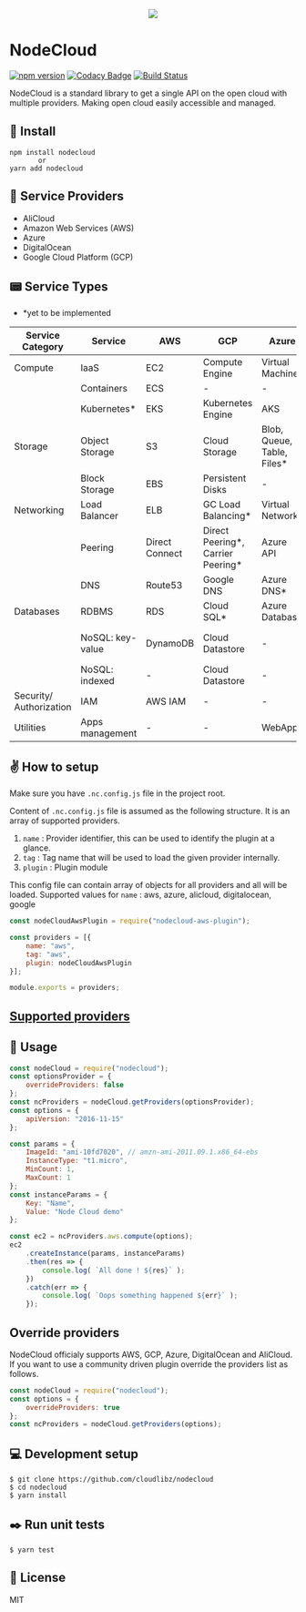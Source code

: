 <p align="center">
  <img src="assets/logo.png">
</p>

# NodeCloud

[![npm version](https://badge.fury.io/js/nodecloud.svg)](https://badge.fury.io/js/nodecloud)
[![Codacy Badge](https://api.codacy.com/project/badge/Grade/b94b1fe2ac724e8083f8237de3473c8a)](https://www.codacy.com/app/rehrumesh/nodecloud?utm_source=github.com&utm_medium=referral&utm_content=cloudlibz/nodecloud&utm_campaign=Badge_Grade)
[![Build Status](https://travis-ci.org/cloudlibz/nodecloud.svg?branch=master)](https://travis-ci.org/cloudlibz/nodecloud)

NodeCloud is a standard library to get a single API on the open cloud with multiple providers.
Making open cloud easily accessible and managed.

## 🚀 Install

``` 
npm install nodecloud
       or
yarn add nodecloud
```

## 📘 Service Providers

* AliCloud
* Amazon Web Services (AWS)
* Azure
* DigitalOcean
* Google Cloud Platform (GCP)

## 📟 Service Types

* \*yet to be implemented

| Service Category        | Service          | AWS            | GCP                               | Azure                       | DigitalOcean      | AliCloud                    |
|-------------------------|------------------|----------------|-----------------------------------|-----------------------------|-------------------|-----------------------------|
| Compute                 | IaaS             | EC2            | Compute Engine                    | Virtual Machine             | Droplets          | ECS                         |
|                         | Containers       | ECS            | -                                 | -                           | -                 | -                           |
|                         | Kubernetes\*     | EKS            | Kubernetes Engine                 | AKS                         | DO Kubernetes*    | -                           |
| Storage                 | Object Storage   | S3             | Cloud Storage                     | Blob, Queue, Table, Files\* | Spaces*           | Bucket (OSS) & Table Store* |
|                         | Block Storage    | EBS            | Persistent Disks                  | -                           | Volumes           | -                           |
| Networking              | Load Balancer    | ELB            | GC Load Balancing\*               | Virtual Networks            | DO Load Balancers | SLB                         |
|                         | Peering          | Direct Connect | Direct Peering*, Carrier Peering* | Azure API                   | -                 | -                           |
|                         | DNS              | Route53        | Google DNS                        | Azure DNS\*                 | DO DNS*           | Alibaba DNS                 |
| Databases               | RDBMS            | RDS            | Cloud SQL\*                       | Azure Database              | Managed Postgres* | Apsara RDS                  |
|                         | NoSQL: key-value | DynamoDB       | Cloud Datastore                   | -                           | -                 | Apsara for MongoDB          |
|                         | NoSQL: indexed   | -              | Cloud Datastore                   | -                           | -                 | -                           |
| Security/ Authorization | IAM              | AWS IAM        | -                                 | -                           | -                 | -                           |
| Utilities               | Apps management  | -              | -                                 | WebApps                     | -                 | -                           |

## ✌️ How to setup

Make sure you have `.nc.config.js` file in the project root.

Content of `.nc.config.js` file is assumed as the following structure.
It is an array of supported providers.

1. `name` : Provider identifier, this can be used to identify the plugin at a glance.
2. `tag` : Tag name that will be used to load the given provider internally.
3. `plugin` : Plugin module

This config file can contain array of objects for all providers and all will be loaded.
Supported values for `name` : aws, azure, alicloud, digitalocean, google

``` js
const nodeCloudAwsPlugin = require("nodecloud-aws-plugin");

const providers = [{
    name: "aws",
    tag: "aws",
    plugin: nodeCloudAwsPlugin
}];

module.exports = providers;
```

## [Supported providers](https://github.com/cloudlibz/nodecloud/blob/master/lib/core/providers-list.js)

## 📣 Usage

``` js
const nodeCloud = require("nodecloud");
const optionsProvider = {
    overrideProviders: false
};
const ncProviders = nodeCloud.getProviders(optionsProvider);
const options = {
    apiVersion: "2016-11-15"
};

const params = {
    ImageId: "ami-10fd7020", // amzn-ami-2011.09.1.x86_64-ebs
    InstanceType: "t1.micro",
    MinCount: 1,
    MaxCount: 1
};
const instanceParams = {
    Key: "Name",
    Value: "Node Cloud demo"
};

const ec2 = ncProviders.aws.compute(options);
ec2
    .createInstance(params, instanceParams)
    .then(res => {
        console.log( `All done ! ${res}` );
    })
    .catch(err => {
        console.log( `Oops something happened ${err}` );
    });
```

## Override providers

NodeCloud officialy supports AWS, GCP, Azure, DigitalOcean and AliCloud. If you want to use a community driven plugin override the providers list as follows.

``` js
const nodeCloud = require("nodecloud");
const options = {
    overrideProviders: true
};
const ncProviders = nodeCloud.getProviders(options);
```

## 💻 Development setup

``` 
$ git clone https://github.com/cloudlibz/nodecloud
$ cd nodecloud
$ yarn install
```

## ✒️ Run unit tests

``` 
$ yarn test
```

## 📜 License

MIT

